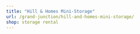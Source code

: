 ```yaml
---
title: "Hill & Homes Mini-Storage"
url: /grand-junction/hill-and-homes-mini-storage/
shop: storage rental
---
```

